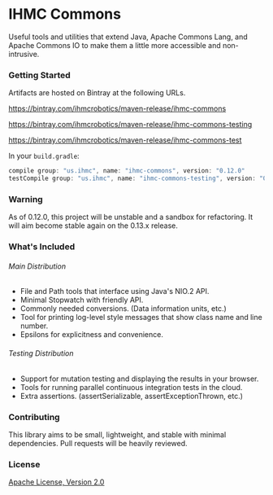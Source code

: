 IHMC Commons
============

Useful tools and utilities that extend Java, Apache Commons Lang, and Apache Commons IO to make them a little more accessible and non-intrusive.

### Getting Started

Artifacts are hosted on Bintray at the following URLs.

https://bintray.com/ihmcrobotics/maven-release/ihmc-commons

https://bintray.com/ihmcrobotics/maven-release/ihmc-commons-testing

https://bintray.com/ihmcrobotics/maven-release/ihmc-commons-test

In your `build.gradle`:
```groovy
compile group: "us.ihmc", name: "ihmc-commons", version: "0.12.0"
testCompile group: "us.ihmc", name: "ihmc-commons-testing", version: "0.12.0"
```

### Warning

As of 0.12.0, this project will be unstable and a sandbox for refactoring. It will aim become stable again on the 0.13.x release.

### What's Included

###### Main Distribution

- File and Path tools that interface using Java's NIO.2 API.
- Minimal Stopwatch with friendly API.
- Commonly needed conversions. (Data information units, etc.)
- Tool for printing log-level style messages that show class name and line number.
- Epsilons for explicitness and convenience.

###### Testing Distribution

- Support for mutation testing and displaying the results in your browser.
- Tools for running parallel continuous integration tests in the cloud.
- Extra assertions. (assertSerializable, assertExceptionThrown, etc.)

### Contributing

This library aims to be small, lightweight, and stable with minimal dependencies. Pull requests will be heavily reviewed.

### License

[Apache License, Version 2.0](http://www.apache.org/licenses/LICENSE-2.0)
